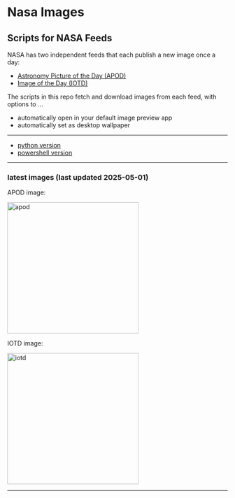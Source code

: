# Nasa Images

## Scripts for NASA Feeds

NASA has two independent feeds that each publish a new image once a day:

- [Astronomy Picture of the Day (APOD)](https://apod.nasa.gov/apod/)
- [Image of the Day (IOTD)](https://www.nasa.gov/image-of-the-day/)

The scripts in this repo fetch and download images from each feed, with options to ...

- automatically open in your default image preview app
- automatically set as desktop wallpaper

---

- [python version](./python/README.md)
- [powershell version](./powershell/README.md)

---

### latest images (last updated 2025-05-01)

APOD image:

<img alt="apod" src="https://apod.nasa.gov/apod/image/2505/messengerImpactSite_black.jpg" height="300" />

IOTD image:

<img alt="iotd" src="https://www.nasa.gov/wp-content/uploads/2025/05/3dmodels-casa-2025-astro.jpg" height="300" />

---
